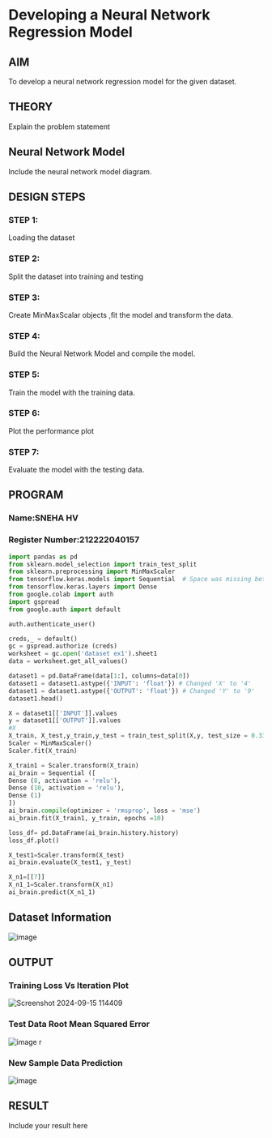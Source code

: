 # Developing a Neural Network Regression Model

## AIM

To develop a neural network regression model for the given dataset.

## THEORY

Explain the problem statement

## Neural Network Model

Include the neural network model diagram.

## DESIGN STEPS

### STEP 1:

Loading the dataset

### STEP 2:

Split the dataset into training and testing

### STEP 3:

Create MinMaxScalar objects ,fit the model and transform the data.

### STEP 4:

Build the Neural Network Model and compile the model.

### STEP 5:

Train the model with the training data.

### STEP 6:

Plot the performance plot

### STEP 7:

Evaluate the model with the testing data.

## PROGRAM
### Name:SNEHA HV
### Register Number:212222040157
```python
import pandas as pd
from sklearn.model_selection import train_test_split
from sklearn.preprocessing import MinMaxScaler
from tensorflow.keras.models import Sequential  # Space was missing between "models" and "import"
from tensorflow.keras.layers import Dense
from google.colab import auth
import gspread
from google.auth import default

auth.authenticate_user()

creds,_ = default()
gc = gspread.authorize (creds)
worksheet = gc.open('dataset ex1').sheet1
data = worksheet.get_all_values()

dataset1 = pd.DataFrame(data[1:], columns=data[0])
dataset1 = dataset1.astype({'INPUT': 'float'}) # Changed 'X' to '4' 
dataset1 = dataset1.astype({'OUTPUT': 'float'}) # Changed 'Y' to '9'
dataset1.head()

X = dataset1[['INPUT']].values
y = dataset1[['OUTPUT']].values
#X
X_train, X_test,y_train,y_test = train_test_split(X,y, test_size = 0.33, random_state = 33)
Scaler = MinMaxScaler()
Scaler.fit(X_train)

X_train1 = Scaler.transform(X_train)
ai_brain = Sequential ([
Dense (8, activation = 'relu'),
Dense (10, activation = 'relu'),
Dense (1)
])
ai_brain.compile(optimizer = 'rmsprop', loss = 'mse')
ai_brain.fit(X_train1, y_train, epochs =10)

loss_df= pd.DataFrame(ai_brain.history.history)
loss_df.plot()

X_test1=Scaler.transform(X_test)
ai_brain.evaluate(X_test1, y_test)

X_n1=[[7]]
X_n1_1=Scaler.transform(X_n1)
ai_brain.predict(X_n1_1)

```
## Dataset Information

![image](https://github.com/user-attachments/assets/80486d86-7cf6-4f8b-8448-4a30f6ada40a)


## OUTPUT

### Training Loss Vs Iteration Plot

![Screenshot 2024-09-15 114409](https://github.com/user-attachments/assets/3c54939e-dacf-4eb5-aab2-fb0da94436e8)


### Test Data Root Mean Squared Error

![image](https://github.com/user-attachments/assets/59d25619-b073-4496-9433-1262c91c59d9)
r

### New Sample Data Prediction

![image](https://github.com/user-attachments/assets/7a0d89bf-3871-4158-bb65-f862fdff23c9)


## RESULT

Include your result here
